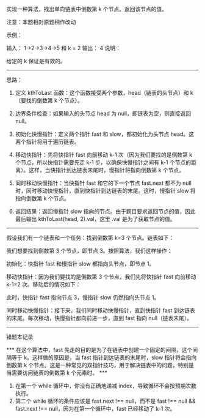 实现一种算法，找出单向链表中倒数第 k 个节点。返回该节点的值。

注意：本题相对原题稍作改动

示例：

输入： 1->2->3->4->5 和 k = 2
输出： 4
说明：

给定的 k 保证是有效的。

----------

思路：
1. 定义 kthToLast 函数：这个函数接受两个参数，head（链表的头节点）和 k（要找的倒数第 k 个节点）。

2. 边界条件检查：如果输入的头节点 head 为 null，即链表为空，则直接返回 null。

3. 初始化快慢指针：定义两个指针 fast 和 slow，都初始化为头节点 head。这两个指针将用于遍历链表。

4. 移动快指针：先将快指针 fast 向前移动 k-1 次（因为我们要找的是倒数第 k 个节点，所以快指针需要先走 k-1 步，以确保快慢指针之间有 k-1 个节点的距离）。这样，当快指针到达链表末尾时，慢指针将指向倒数第 k 个节点。

5. 同时移动快慢指针：当快指针 fast 和它的下一个节点 fast.next 都不为 null 时，同时移动快慢指针，直到快指针到达链表的末尾。这时，慢指针 slow 将指向倒数第 k 个节点。

6. 返回结果：返回慢指针 slow 指向的节点。由于题目要求返回节点的值，因此最后输出 kthToLast(head, 2).val，这里 .val 是为了获取节点的值。



----------

假设我们有一个链表和一个任务：找到倒数第 k=3 个节点。链表如下：

我们想要找到倒数第 3 个节点，即节点 3。按照算法，我们这样操作：

初始化：快指针 fast 和慢指针 slow 都指向头节点，即节点 1。

移动快指针：因为我们要找的是倒数第 3 个节点，我们先将快指针 fast 向前移动 k-1=2 次。移动后的情况如下：

此时，快指针 fast 指向节点 3，慢指针 slow 仍然指向头节点 1。

同时移动快慢指针：接下来，我们同时移动快慢指针，直到快指针 fast 到达链表的末尾。每次移动，快慢指针都向前进一步，直到 fast 指向 null（链表末尾）。

----------

错题本记录

*** 在这个算法中，fast 先走的目的是为了在链表中创建一个固定的间隔，这个间隔等于 k。这样做的原因是，当 fast 指针到达链表的末尾时，slow 指针将会指向倒数第 k 个节点。这是一种常见的双指针技巧，用于解决链表中的问题，特别是当需要访问链表的倒数第 k 个元素时。 ***


1. 在第一个 while 循环中，你没有正确地递减 index，导致循环不会按预期次数执行。
2. 第二个 while 循环的条件应该是 fast.next !== null，而不是 fast !== null && fast.next !== null，因为在第一个循环中，fast 已经移动了 k-1 次。

